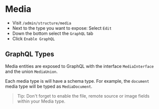 # Media

- Visit `/admin/structure/media`
- Next to the type you want to expose: Select `Edit`
- Down the bottom select the `GraphQL` tab
- Click `Enable GraphQL`

## GraphQL Types

Media entities are exposed to GraphQL with the interface `MediaInterface` and the union `MediaUnion`.

Each media type is will have a schema type. For example, the `document` media type will be typed as `MediaDocument`.

> Tip: Don't forget to enable the file, remote source or image fields within your Media type.
